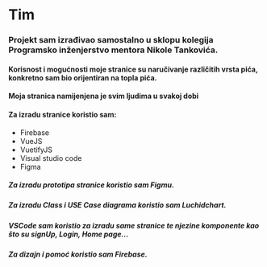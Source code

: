 # Tim 
### Projekt sam izrađivao samostalno u sklopu kolegija Programsko inženjerstvo mentora Nikole Tankovića.

#### Korisnost i mogućnosti moje stranice su naručivanje različitih vrsta pića, konkretno sam bio orijentiran na topla pića.

#### Moja stranica namijenjena je svim ljudima u svakoj dobi

#### Za izradu stranice koristio sam:
  - Firebase
  - VueJS
  - VuetifyJS
  - Visual studio code
  - Figma
  
##### Za izradu prototipa stranice koristio sam Figmu.
##### Za izradu Class i USE Case diagrama koristio sam Luchidchart.
##### VSCode sam koristio za izradu same stranice te njezine komponente kao što su signUp, Login, Home page...
##### Za dizajn i pomoć koristio sam Firebase.
